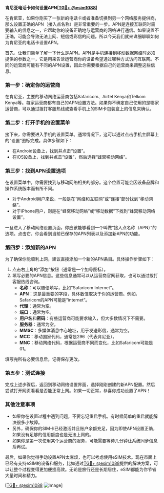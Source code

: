 **肯尼亚电话卡如何设置APN[[TG💪+ @esim1088](https://t.me/s/esim1088)]**

在肯尼亚，如果你刚买了一张新的电话卡或者准备切换到另一个网络服务提供商，那么设置正确的APN（接入点名称）是非常重要的一步。APN是连接互联网时需要输入的信息之一，它帮助你的设备正确地与运营商的网络进行通信。如果设置不正确，可能会导致无法上网、短信或彩信的问题。所以今天我们就来详细聊聊如何为肯尼亚的电话卡设置APN。

首先，让我们简单了解一下什么是APN。APN是手机连接到移动数据网络时必须提供的参数之一，它是用来告诉运营商你的设备希望通过哪种方式访问互联网。不同的运营商可能有不同的APN设置，因此你需要根据自己的运营商来调整这些信息。

### **第一步：确定你的运营商**
在肯尼亚，主要的移动网络运营商包括Safaricom、Airtel Kenya和Telkom Kenya等。每家运营商都有自己的APN设置方法。如果你不确定自己使用的是哪家运营商，可以通过拨打客服热线或查看手机上的SIM卡包装盒上的信息来确认。

### **第二步：打开手机的设置菜单**
接下来，你需要进入手机的设置菜单。通常情况下，这可以通过点击手机主屏幕上的“设置”图标完成。具体步骤如下：
- 在Android设备上，找到并点击“设置”。
- 在iOS设备上，找到并点击“设置”，然后选择“蜂窝移动网络”。

### **第三步：找到APN设置选项**
在设置菜单中，你需要找到与移动网络相关的部分。这个位置可能会因设备品牌和操作系统版本而有所不同。
- 对于Android用户来说，一般是在“网络和互联网”或“连接”部分找到“移动网络”。
- 对于iPhone用户，则是在“蜂窝移动网络”或“移动数据”下找到“蜂窝移动网络设置”。

一旦进入了移动网络设置页面，你应该能够看到一个叫做“接入点名称（APN）”的选项。点击它，你会看到当前已保存的APN列表以及添加新APN的功能。

### **第四步：添加新的APN**
为了确保你能顺利上网，建议直接添加一个新的APN条目。具体操作步骤如下：
1. 点击右上角的“添加”按钮（通常是一个加号图标）。
2. 填写必要的APN信息。这些信息通常可以从运营商官网获取，也可以通过拨打客服热线咨询。
   - **名称**：可以随便填写，比如“Safaricom Internet”。
   - **APN**：这是最重要的字段，具体数值取决于你的运营商。例如，Safaricom的APN可能是“internet”。
   - **代理**：通常为空。
   - **端口**：通常为空。
   - **用户名**和**密码**：有些运营商可能要求输入，但大多数情况下不需要。
   - **服务器**：通常为空。
   - **MMSC**：多媒体消息中心地址，用于发送彩信，通常为空。
   - **MCC**：移动国家代码，通常是296（代表肯尼亚）。
   - **MNC**：移动网络代码，根据运营商不同而变化，比如Safaricom可能是01。

填写完所有必要信息后，记得保存更改。

### **第五步：测试连接**
完成上述步骤后，返回到移动网络设置界面，选择刚刚创建的新APN配置。然后尝试打开网页看看是否能正常上网。如果一切正常，恭喜你成功设置了APN！

### **其他注意事项**
- 如果你在设置过程中遇到问题，不要忘记重启手机。有时候简单的重启就能解决很多小故障。
- 另外，确保你的SIM卡已经激活并且账户余额充足，因为即使APN设置正确，如果没有足够的信用额度也是无法上网的。
- 如果你是第一次使用某个运营商的服务，可能需要等待几分钟让系统同步信息后再试。

最后，如果你觉得手动设置APN太麻烦，也可以考虑使用eSIM技术。现在市面上已经有支持eSIM的设备和服务，比如通过[TG💪+ @esim1088](https://t.me/s/esim1088)提供的解决方案，可以让整个过程变得更加便捷高效。无论是旅行还是长期居住，eSIM都能为你节省大量时间和精力。

[[TG💪+ @esim1088](https://t.me/s/esim1088) ![Image](https://i.postimg.cc/4NQfJmqS/Snipaste-2025-05-13-00-14-12.png)]